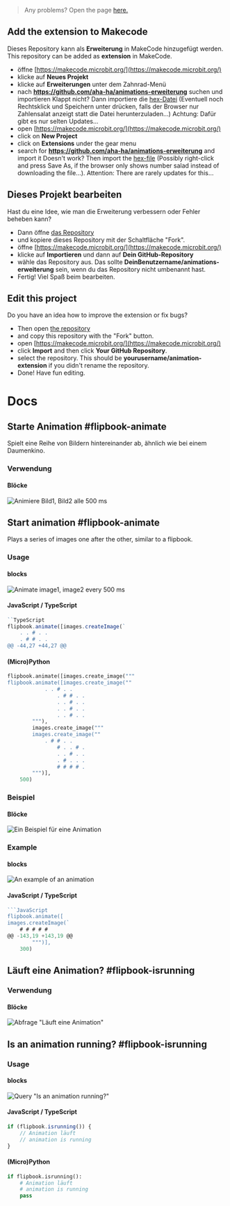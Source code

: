 > Any problems? Open the page [here.](https://aha-ha.github.io/animations-erweiterung/)
## Add the extension to Makecode
Dieses Repository kann als **Erweiterung** in MakeCode hinzugefügt werden.
This repository can be added as **extension** in MakeCode.
* öffne [https://makecode.microbit.org/](https://makecode.microbit.org/)
* klicke auf **Neues Projekt**
* klicke auf **Erweiterungen** unter dem Zahnrad-Menü
* nach **https://github.com/aha-ha/animations-erweiterung** suchen und importieren
Klappt nicht? Dann importiere die [hex-Datei](https://raw.githubusercontent.com/aha-ha/Files/main/flipbook-ext.hex) (Eventuell noch Rechtsklick und Speichern unter drücken, falls der Browser nur Zahlensalat anzeigt statt die Datei herunterzuladen...)
Achtung: Dafür gibt es nur selten Updates...
* open [https://makecode.microbit.org/](https://makecode.microbit.org/)
* click on **New Project**
* click on **Extensions** under the gear menu
* search for **https://github.com/aha-ha/animations-erweiterung** and import it
Doesn't work? Then import the [hex-file](https://raw.githubusercontent.com/aha-ha/Files/main/flipbook-ext.hex) (Possibly right-click and press Save As, if the browser only shows number salad instead of downloading the file...).
Attention: There are rarely updates for this...
## Dieses Projekt bearbeiten
Hast du eine Idee, wie man die Erweiterung verbessern oder Fehler beheben kann?
* Dann öffne [das Repository](https://github.com/aha-ha/animations-erweiterung)
* und kopiere dieses Repository mit der Schaltfläche "Fork".
* öffne [https://makecode.microbit.org/](https://makecode.microbit.org/)
* klicke auf **Importieren** und dann auf **Dein GitHub-Repository**
* wähle das Repository aus. Das sollte **DeinBenutzername/animations-erweiterung** sein, wenn du das Repository nicht umbenannt hast.
* Fertig! Viel Spaß beim bearbeiten.
## Edit this project
Do you have an idea how to improve the extension or fix bugs?
* Then open [the repository](https://github.com/aha-ha/animations-erweiterung)
* and copy this repository with the "Fork" button.
* open [https://makecode.microbit.org/](https://makecode.microbit.org/)
* click **Import** and then click **Your GitHub Repository**.
* select the repository. This should be **yourusername/animation-extension** if you didn't rename the repository.
* Done! Have fun editing.
# Docs
## Starte Animation #flipbook-animate
Spielt eine Reihe von Bildern hintereinander ab, ähnlich wie bei einem Daumenkino.
### Verwendung
#### Blöcke
![Animiere Bild1, Bild2 alle 500 ms](https://raw.githubusercontent.com/aha-ha/Files/main/Blocks1.png)
## Start animation #flipbook-animate
Plays a series of images one after the other, similar to a flipbook.
### Usage
#### blocks
![Animate image1, image2 every 500 ms](https://raw.githubusercontent.com/aha-ha/Files/main/Blocks4.png)
#### JavaScript / TypeScript
```TypeScript
``TypeScript
flipbook.animate([images.createImage(`
    . . # . .
    . # # . .
@@ -44,27 +44,27 @@
```
#### (Micro)Python
```Python
flipbook.animate([images.create_image("""
flipbook.animate([images.create_image(""
            . . # . .
                . # # . .
                . . # . .
                . . # . .
                . . # . .
        """),
        images.create_image("""
        images.create_image(""
            . # # . .
                # . . # .
                . . # . .
                . # . . .
                # # # # .
        """)],
    500)
```
### Beispiel
#### Blöcke
![Ein Beispiel für eine Animation](https://raw.githubusercontent.com/aha-ha/Files/main/Blocks2.png)
### Example
#### blocks
![An example of an animation](https://raw.githubusercontent.com/aha-ha/Files/main/Blocks5.png)
#### JavaScript / TypeScript
```TypeScript
```JavaScript
flipbook.animate([
images.createImage(`
    # # # # #
@@ -143,19 +143,19 @@
        """)],
    300)
```
## Läuft eine Animation? #flipbook-isrunning
### Verwendung
#### Blöcke
![Abfrage "Läuft eine Animation"](https://raw.githubusercontent.com/aha-ha/Files/main/Blocks3.png)
## Is an animation running? #flipbook-isrunning
### Usage
#### blocks
![Query "Is an animation running?"](https://raw.githubusercontent.com/aha-ha/Files/main/Blocks6.png)
#### JavaScript / TypeScript
```JavaScript
if (flipbook.isrunning()) {
	// Animation läuft
	// animation is running
}
```
#### (Micro)Python
```Python
if flipbook.isrunning():
    # Animation läuft
    # animation is running
    pass
```
